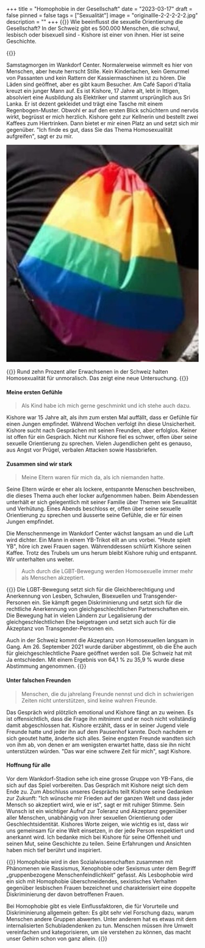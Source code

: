 +++
title = "Homophobie in der Gesellschaft"
date = "2023-03-17"
draft = false
pinned = false
tags = ["Sexualität"]
image = "originallle-2-2-2-2-2.jpg"
description = ""
+++
{{<lead>}} Wie beeinflusst die sexuelle Orientierung die Gesellschaft? In der Schweiz gibt es 500.000 Menschen, die schwul, lesbisch oder bisexuell sind - Kishore ist einer von ihnen. Hier ist seine Geschichte. 

{{</lead>}}

Samstagmorgen im Wankdorf Center. Normalerweise wimmelt es hier von Menschen, aber heute herrscht Stille. Kein Kinderlachen, kein Gemurmel von Passanten und kein Rattern der Kassiermaschinen ist zu hören. Die Läden sind geöffnet, aber es gibt kaum Besucher. Am Café Sapori d'Italia kreuzt ein junger Mann auf. Es ist Kishore, 17 Jahre alt, lebt in Ittigen, absolviert eine Ausbildung als Elektriker und stammt ursprünglich aus Sri Lanka. Er ist dezent gekleidet und trägt eine Tasche mit einem Regenbogen-Muster. Obwohl er auf den ersten Blick schüchtern und nervös wirkt, begrüsst er mich herzlich. Kishore geht zur Kellnerin und bestellt zwei Kaffees zum Hiertrinken. Dann bietet er mir einen Platz an und setzt sich mir gegenüber. "Ich finde es gut, dass Sie das Thema Homosexualität aufgreifen", sagt er zu mir.

![Tasche von Kishore mit Regenbogen-Muster](ori-2-2.jpg)

{{<box>}} Rund zehn Prozent aller Erwachsenen in der Schweiz halten Homosexualität für unmoralisch. Das zeigt eine neue Untersuchung.                                                                                                                            {{</box>}}

#### **Meine ersten Gefühle**

> Als Kind habe ich mich gerne geschminkt und ich stehe auch dazu.

Kishore war 15 Jahre alt, als ihm zum ersten Mal auffällt, dass er Gefühle für einen Jungen empfindet. Während Wochen verfolgt ihn diese Unsicherheit. Kishore sucht nach Gesprächen mit seinen Freunden, aber erfolglos. Keiner ist offen für ein Gespräch. Nicht nur Kishore fiel es schwer, offen über seine sexuelle Orientierung zu sprechen. Vielen Jugendlichen geht es genauso, aus Angst vor Prügel, verbalen Attacken sowie Hassbriefen.

#### **Zusammen sind wir stark**

> Meine Eltern waren für mich da, als ich niemanden hatte.

Seine Eltern würde er eher als lockere, entspannte Menschen beschreiben, die dieses Thema auch eher locker aufgenommen haben. Beim Abendessen unterhält er sich gelegentlich mit seiner Familie über Themen wie Sexualität und Verhütung. Eines Abends beschloss er, offen über seine sexuelle Orientierung zu sprechen und äusserte seine Gefühle, die er für einen Jungen empfindet.

Die Menschenmenge im Wankdorf Center wächst langsam an und die Luft wird dichter. Ein Mann in einem YB-Trikot eilt an uns vorbei. "Heute spielt YB", höre ich zwei Frauen sagen. Währenddessen schlürft Kishore seinen Kaffee. Trotz des Trubels um uns herum bleibt Kishore ruhig und entspannt. Wir unterhalten uns weiter.

> Auch durch die LGBT-Bewegung werden Homosexuelle immer mehr als Menschen akzeptiert.

{{<box>}} Die LGBT-Bewegung setzt sich für die Gleichberechtigung und Anerkennung von Lesben, Schwulen, Bisexuellen und Transgender-Personen ein. Sie kämpft gegen Diskriminierung und setzt sich für die rechtliche Anerkennung von gleichgeschlechtlichen Partnerschaften ein. Die Bewegung hat in vielen Ländern zur Legalisierung der gleichgeschlechtlichen Ehe beigetragen und setzt sich auch für die Akzeptanz von Transgender-Personen ein.

Auch in der Schweiz kommt die Akzeptanz von Homosexuellen langsam in Gang. Am 26. September 2021 wurde darüber abgestimmt, ob die Ehe auch für gleichgeschlechtliche Paare geöffnet werden soll. Die Schweiz hat mit Ja entschieden. Mit einem Ergebnis von 64,1 % zu 35,9 % wurde diese Abstimmung angenommen.                                                                                                                                                          {{</box>}}

#### **Unter falschen Freunden**

> Menschen, die du jahrelang Freunde nennst und dich in schwierigen Zeiten nicht unterstützen, sind keine wahren Freunde.

Das Gespräch wird plötzlich emotional und Kishore fängt an zu weinen. Es ist offensichtlich, dass die Frage ihn mitnimmt und er noch nicht vollständig damit abgeschlossen hat. Kishore erzählt, dass er in seiner Jugend viele Freunde hatte und jeder ihn auf dem Pausenhof kannte. Doch nachdem er sich geoutet hatte, änderte sich alles. Seine engsten Freunde wandten sich von ihm ab, von denen er am wenigsten erwartet hatte, dass sie ihn nicht unterstützen würden. "Das war eine schwere Zeit für mich", sagt Kishore.

#### **Hoffnung für alle**

Vor dem Wankdorf-Stadion sehe ich eine grosse Gruppe von YB-Fans, die sich auf das Spiel vorbereiten. Das Gespräch mit Kishore neigt sich dem Ende zu. Zum Abschluss unseres Gesprächs teilt Kishore seine Gedanken zur Zukunft: "Ich wünsche mir Frieden auf der ganzen Welt und dass jeder Mensch so akzeptiert wird, wie er ist", sagt er mit ruhiger Stimme. Sein Wunsch ist ein wichtiger Aufruf zur Toleranz und Akzeptanz gegenüber aller Menschen, unabhängig von ihrer sexuellen Orientierung oder Geschlechtsidentität. Kishores Worte zeigen, wie wichtig es ist, dass wir uns gemeinsam für eine Welt einsetzen, in der jede Person respektiert und anerkannt wird. Ich bedanke mich bei Kishore für seine Offenheit und seinen Mut, seine Geschichte zu teilen. Seine Erfahrungen und Ansichten haben mich tief berührt und inspiriert.

{{<box title="Weitere Informationen über Homophobie:">}} Homophobie wird in den Sozialwissenschaften zusammen mit Phänomenen wie Rassismus, Xenophobie oder Sexismus unter dem Begriff „gruppenbezogene Menschenfeindlichkeit“ gefasst. Als Lesbophobie wird ein sich mit Homophobie überschneidendes, sexistisches Verhalten gegenüber lesbischen Frauen bezeichnet und charakterisiert eine doppelte Diskriminierung der davon betroffenen Frauen. 

Bei Homophobie gibt es viele Einflussfaktoren, die für Vorurteile und Diskriminierung allgemein gelten: Es gibt sehr viel Forschung dazu, warum Menschen andere Gruppen abwerten. Unter anderem hat es etwas mit dem internalisierten Schubladendenken zu tun. Menschen müssen ihre Umwelt vereinfachen und kategorisieren, um sie verstehen zu können, das macht unser Gehirn schon von ganz allein.                                               {{</box>}}